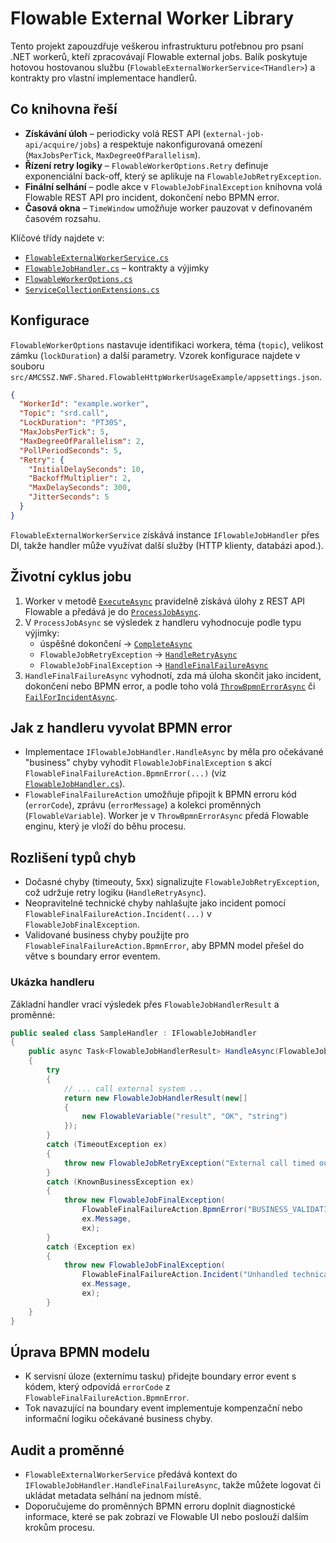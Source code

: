 # Flowable External Worker Library

Tento projekt zapouzdřuje veškerou infrastrukturu potřebnou pro psaní .NET workerů,
kteří zpracovávají Flowable external jobs. Balík poskytuje hotovou hostovanou službu
(`FlowableExternalWorkerService<THandler>`) a kontrakty pro vlastní implementace handlerů.

## Co knihovna řeší

- **Získávání úloh** – periodicky volá REST API (`external-job-api/acquire/jobs`) a respektuje
  nakonfigurovaná omezení (`MaxJobsPerTick`, `MaxDegreeOfParallelism`).
- **Řízení retry logiky** – `FlowableWorkerOptions.Retry` definuje exponenciální back-off,
  který se aplikuje na `FlowableJobRetryException`.
- **Finální selhání** – podle akce v `FlowableJobFinalException` knihovna volá Flowable REST API
  pro incident, dokončení nebo BPMN error.
- **Časová okna** – `TimeWindow` umožňuje worker pauzovat v definovaném časovém rozsahu.

Klíčové třídy najdete v:

- [`FlowableExternalWorkerService.cs`](./FlowableExternalWorkerService.cs)
- [`FlowableJobHandler.cs`](./FlowableJobHandler.cs) – kontrakty a výjimky
- [`FlowableWorkerOptions.cs`](./FlowableWorkerOptions.cs)
- [`ServiceCollectionExtensions.cs`](./ServiceCollectionExtensions.cs)

## Konfigurace

`FlowableWorkerOptions` nastavuje identifikaci workera, téma (`topic`), velikost
zámku (`lockDuration`) a další parametry. Vzorek konfigurace najdete v souboru
`src/AMCSSZ.NWF.Shared.FlowableHttpWorkerUsageExample/appsettings.json`.

```json
{
  "WorkerId": "example.worker",
  "Topic": "srd.call",
  "LockDuration": "PT30S",
  "MaxJobsPerTick": 5,
  "MaxDegreeOfParallelism": 2,
  "PollPeriodSeconds": 5,
  "Retry": {
    "InitialDelaySeconds": 10,
    "BackoffMultiplier": 2,
    "MaxDelaySeconds": 300,
    "JitterSeconds": 5
  }
}
```

`FlowableExternalWorkerService` získává instance `IFlowableJobHandler` přes DI, takže
handler může využívat další služby (HTTP klienty, databázi apod.).

## Životní cyklus jobu

1. Worker v metodě [`ExecuteAsync`](./FlowableExternalWorkerService.cs#L47-L127) pravidelně získává úlohy
   z REST API Flowable a předává je do [`ProcessJobAsync`](./FlowableExternalWorkerService.cs#L142-L177).
2. V `ProcessJobAsync` se výsledek z handleru vyhodnocuje podle typu výjimky:
   * úspěšné dokončení -> [`CompleteAsync`](./FlowableExternalWorkerService.cs#L179-L196)
   * `FlowableJobRetryException` -> [`HandleRetryAsync`](./FlowableExternalWorkerService.cs#L198-L235)
   * `FlowableJobFinalException` -> [`HandleFinalFailureAsync`](./FlowableExternalWorkerService.cs#L237-L259)
3. `HandleFinalFailureAsync` vyhodnotí, zda má úloha skončit jako incident, dokončení nebo BPMN error,
   a podle toho volá [`ThrowBpmnErrorAsync`](./FlowableExternalWorkerService.cs#L261-L274) či
   [`FailForIncidentAsync`](./FlowableExternalWorkerService.cs#L276-L289).

## Jak z handleru vyvolat BPMN error

* Implementace `IFlowableJobHandler.HandleAsync` by měla pro očekávané "business" chyby vyhodit
  `FlowableJobFinalException` s akcí `FlowableFinalFailureAction.BpmnError(...)`
  (viz [`FlowableJobHandler.cs`](./FlowableJobHandler.cs#L1-L74)).
* `FlowableFinalFailureAction` umožňuje připojit k BPMN erroru kód (`errorCode`), zprávu
  (`errorMessage`) a kolekci proměnných (`FlowableVariable`). Worker je v `ThrowBpmnErrorAsync`
  předá Flowable enginu, který je vloží do běhu procesu.

## Rozlišení typů chyb

* Dočasné chyby (timeouty, 5xx) signalizujte `FlowableJobRetryException`, což udržuje retry logiku
  (`HandleRetryAsync`).
* Neopravitelné technické chyby nahlašujte jako incident pomocí
  `FlowableFinalFailureAction.Incident(...)` v `FlowableJobFinalException`.
* Validované business chyby použijte pro `FlowableFinalFailureAction.BpmnError`, aby BPMN model přešel
  do větve s boundary error eventem.

### Ukázka handleru

Základní handler vrací výsledek přes `FlowableJobHandlerResult` a proměnné:

```csharp
public sealed class SampleHandler : IFlowableJobHandler
{
    public async Task<FlowableJobHandlerResult> HandleAsync(FlowableJobContext context, CancellationToken cancellationToken)
    {
        try
        {
            // ... call external system ...
            return new FlowableJobHandlerResult(new[]
            {
                new FlowableVariable("result", "OK", "string")
            });
        }
        catch (TimeoutException ex)
        {
            throw new FlowableJobRetryException("External call timed out", ex);
        }
        catch (KnownBusinessException ex)
        {
            throw new FlowableJobFinalException(
                FlowableFinalFailureAction.BpmnError("BUSINESS_VALIDATION", ex.Message),
                ex.Message,
                ex);
        }
        catch (Exception ex)
        {
            throw new FlowableJobFinalException(
                FlowableFinalFailureAction.Incident("Unhandled technical failure"),
                ex.Message,
                ex);
        }
    }
}
```

## Úprava BPMN modelu

* K servisní úloze (externímu tasku) přidejte boundary error event s kódem, který odpovídá
  `errorCode` z `FlowableFinalFailureAction.BpmnError`.
* Tok navazující na boundary event implementuje kompenzační nebo informační logiku očekávané
  business chyby.

## Audit a proměnné

* `FlowableExternalWorkerService` předává kontext do `IFlowableJobHandler.HandleFinalFailureAsync`,
  takže můžete logovat či ukládat metadata selhání na jednom místě.
* Doporučujeme do proměnných BPMN erroru doplnit diagnostické informace, které se pak zobrazí ve
  Flowable UI nebo poslouží dalším krokům procesu.
